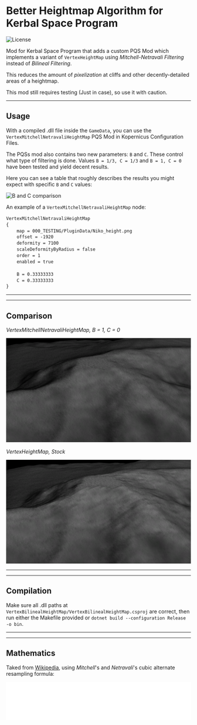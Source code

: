 # Better Heightmap Algorithm for Kerbal Space Program

![License](https://i.creativecommons.org/l/by-sa/4.0/88x31.png)

Mod for Kerbal Space Program that adds a custom PQS Mod which implements a variant of ``VertexHeightMap`` using _Mitchell-Netravali Filtering_ instead of _Bilineal Filtering_.

This reduces the amount of _pixelization_ at cliffs and other decently-detailed areas of a heightmap.

This mod still requires testing (Just in case), so use it with caution.

---

## Usage

With a compiled .dll file inside the ``GameData``, you can use the ``VertexMitchellNetravaliHeightMap`` PQS Mod in Kopernicus Configuration Files.

The PQSs mod also contains two new parameters: ``B`` and ``C``. These control what type of filtering is done. Values ``B = 1/3, C = 1/3`` and ``B = 1, C = 0`` have been tested and yield decent results.

Here you can see a table that roughly describes the results you might expect with specific ``B`` and ``C`` values:

![B and C comparison](https://upload.wikimedia.org/wikipedia/commons/thumb/6/6f/Mitchell-Netravali_artifacts.svg/300px-Mitchell-Netravali_artifacts.svg.png)

An example of a ``VertexMitchellNetravaliHeightMap`` node:

```default
VertexMitchellNetravaliHeightMap
{
	map = 000_TESTING/PluginData/Niko_height.png
	offset = -1920
	deformity = 7100
	scaleDeformityByRadius = false
	order = 1
	enabled = true

	B = 0.33333333
	C = 0.33333333
}
```

---
---

## Comparison

_VertexMitchellNetravaliHeightMap, B = 1, C = 0_

![](README_IMGs/comparison_B1_C0.png)

_VertexHeightMap, Stock_

![](README_IMGs/comparison_VertexHeightMap.png)

---
---

## Compilation

Make sure all .dll paths at ``VertexBilinealHeightMap/VertexBilinealHeightMap.csproj`` are correct, then run either the Makefile provided or ``dotnet build --configuration Release -o bin``.

---
---


## Mathematics

Taked from [Wikipedia](https://en.wikipedia.org/wiki/Mitchell%E2%80%93Netravali_filters), using _Mitchell_'s and _Netravali_'s cubic alternate resampling formula:

![Formula from Wikipedia](README_IMGs/formula1.png)
